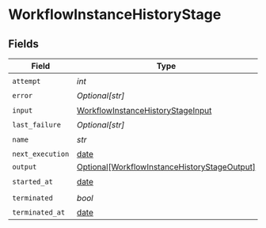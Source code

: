 # WorkflowInstanceHistoryStage


## Fields

| Field                                                                                                     | Type                                                                                                      | Required                                                                                                  | Description                                                                                               |
| --------------------------------------------------------------------------------------------------------- | --------------------------------------------------------------------------------------------------------- | --------------------------------------------------------------------------------------------------------- | --------------------------------------------------------------------------------------------------------- |
| `attempt`                                                                                                 | *int*                                                                                                     | :heavy_check_mark:                                                                                        | N/A                                                                                                       |
| `error`                                                                                                   | *Optional[str]*                                                                                           | :heavy_minus_sign:                                                                                        | N/A                                                                                                       |
| `input`                                                                                                   | [WorkflowInstanceHistoryStageInput](../../models/shared/workflowinstancehistorystageinput.md)             | :heavy_check_mark:                                                                                        | N/A                                                                                                       |
| `last_failure`                                                                                            | *Optional[str]*                                                                                           | :heavy_minus_sign:                                                                                        | N/A                                                                                                       |
| `name`                                                                                                    | *str*                                                                                                     | :heavy_check_mark:                                                                                        | N/A                                                                                                       |
| `next_execution`                                                                                          | [date](https://docs.python.org/3/library/datetime.html#date-objects)                                      | :heavy_minus_sign:                                                                                        | N/A                                                                                                       |
| `output`                                                                                                  | [Optional[WorkflowInstanceHistoryStageOutput]](../../models/shared/workflowinstancehistorystageoutput.md) | :heavy_minus_sign:                                                                                        | N/A                                                                                                       |
| `started_at`                                                                                              | [date](https://docs.python.org/3/library/datetime.html#date-objects)                                      | :heavy_check_mark:                                                                                        | N/A                                                                                                       |
| `terminated`                                                                                              | *bool*                                                                                                    | :heavy_check_mark:                                                                                        | N/A                                                                                                       |
| `terminated_at`                                                                                           | [date](https://docs.python.org/3/library/datetime.html#date-objects)                                      | :heavy_minus_sign:                                                                                        | N/A                                                                                                       |